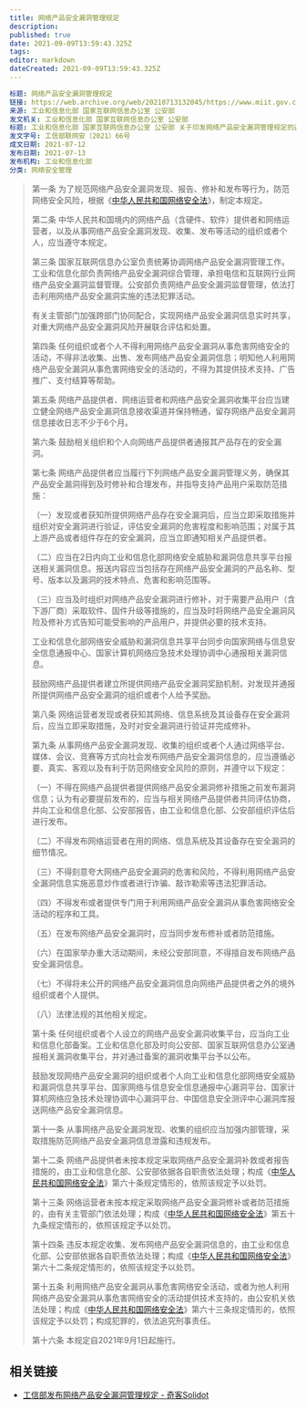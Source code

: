 ```yaml
---
title: 网络产品安全漏洞管理规定
description: 
published: true
date: 2021-09-09T13:59:43.325Z
tags:
editor: markdown
dateCreated: 2021-09-09T13:59:43.325Z
---
```


```YAML
标题: 网络产品安全漏洞管理规定
链接: https://web.archive.org/web/20210713132045/https://www.miit.gov.cn/jgsj/waj/wjfb/art/2021/art_96c2d3de7a6f400ea1d8522b7893db7a.html
来源: 工业和信息化部 国家互联网信息办公室 公安部
发文机关: 工业和信息化部 国家互联网信息办公室 公安部
标题: 工业和信息化部 国家互联网信息办公室 公安部 关于印发网络产品安全漏洞管理规定的通知
发文字号: 工信部联网安〔2021〕66号
成文日期: 2021-07-12
发布日期: 2021-07-13
发布机构: 工业和信息化部
分类: 网络安全管理
```

> 第一条 为了规范网络产品安全漏洞发现、报告、修补和发布等行为，防范网络安全风险，根据《[中华人民共和国网络安全法](/rule/普通法律/中华人民共和国网络安全法.md)》，制定本规定。
>
> 第二条 中华人民共和国境内的网络产品（含硬件、软件）提供者和网络运营者，以及从事网络产品安全漏洞发现、收集、发布等活动的组织或者个人，应当遵守本规定。
>
> 第三条 国家互联网信息办公室负责统筹协调网络产品安全漏洞管理工作。工业和信息化部负责网络产品安全漏洞综合管理，承担电信和互联网行业网络产品安全漏洞监督管理。公安部负责网络产品安全漏洞监督管理，依法打击利用网络产品安全漏洞实施的违法犯罪活动。
>
> 有关主管部门加强跨部门协同配合，实现网络产品安全漏洞信息实时共享，对重大网络产品安全漏洞风险开展联合评估和处置。
>
> 第四条 任何组织或者个人不得利用网络产品安全漏洞从事危害网络安全的活动，不得非法收集、出售、发布网络产品安全漏洞信息；明知他人利用网络产品安全漏洞从事危害网络安全的活动的，不得为其提供技术支持、广告推广、支付结算等帮助。
>
> 第五条 网络产品提供者、网络运营者和网络产品安全漏洞收集平台应当建立健全网络产品安全漏洞信息接收渠道并保持畅通，留存网络产品安全漏洞信息接收日志不少于6个月。
>
> 第六条 鼓励相关组织和个人向网络产品提供者通报其产品存在的安全漏洞。
>
> 第七条 网络产品提供者应当履行下列网络产品安全漏洞管理义务，确保其产品安全漏洞得到及时修补和合理发布，并指导支持产品用户采取防范措施：
>
> （一）发现或者获知所提供网络产品存在安全漏洞后，应当立即采取措施并组织对安全漏洞进行验证，评估安全漏洞的危害程度和影响范围；对属于其上游产品或者组件存在的安全漏洞，应当立即通知相关产品提供者。
>
> （二）应当在2日内向工业和信息化部网络安全威胁和漏洞信息共享平台报送相关漏洞信息。报送内容应当包括存在网络产品安全漏洞的产品名称、型号、版本以及漏洞的技术特点、危害和影响范围等。
>
> （三）应当及时组织对网络产品安全漏洞进行修补，对于需要产品用户（含下游厂商）采取软件、固件升级等措施的，应当及时将网络产品安全漏洞风险及修补方式告知可能受影响的产品用户，并提供必要的技术支持。
>
> 工业和信息化部网络安全威胁和漏洞信息共享平台同步向国家网络与信息安全信息通报中心、国家计算机网络应急技术处理协调中心通报相关漏洞信息。
>
> 鼓励网络产品提供者建立所提供网络产品安全漏洞奖励机制，对发现并通报所提供网络产品安全漏洞的组织或者个人给予奖励。
>
> 第八条 网络运营者发现或者获知其网络、信息系统及其设备存在安全漏洞后，应当立即采取措施，及时对安全漏洞进行验证并完成修补。
>
> 第九条 从事网络产品安全漏洞发现、收集的组织或者个人通过网络平台、媒体、会议、竞赛等方式向社会发布网络产品安全漏洞信息的，应当遵循必要、真实、客观以及有利于防范网络安全风险的原则，并遵守以下规定：
>
> （一）不得在网络产品提供者提供网络产品安全漏洞修补措施之前发布漏洞信息；认为有必要提前发布的，应当与相关网络产品提供者共同评估协商，并向工业和信息化部、公安部报告，由工业和信息化部、公安部组织评估后进行发布。
>
> （二）不得发布网络运营者在用的网络、信息系统及其设备存在安全漏洞的细节情况。
>
> （三）不得刻意夸大网络产品安全漏洞的危害和风险，不得利用网络产品安全漏洞信息实施恶意炒作或者进行诈骗、敲诈勒索等违法犯罪活动。
>
> （四）不得发布或者提供专门用于利用网络产品安全漏洞从事危害网络安全活动的程序和工具。
>
> （五）在发布网络产品安全漏洞时，应当同步发布修补或者防范措施。
>
> （六）在国家举办重大活动期间，未经公安部同意，不得擅自发布网络产品安全漏洞信息。
>
> （七）不得将未公开的网络产品安全漏洞信息向网络产品提供者之外的境外组织或者个人提供。
>
> （八）法律法规的其他相关规定。
>
> 第十条 任何组织或者个人设立的网络产品安全漏洞收集平台，应当向工业和信息化部备案。工业和信息化部及时向公安部、国家互联网信息办公室通报相关漏洞收集平台，并对通过备案的漏洞收集平台予以公布。
>
> 鼓励发现网络产品安全漏洞的组织或者个人向工业和信息化部网络安全威胁和漏洞信息共享平台、国家网络与信息安全信息通报中心漏洞平台、国家计算机网络应急技术处理协调中心漏洞平台、中国信息安全测评中心漏洞库报送网络产品安全漏洞信息。
>
> 第十一条 从事网络产品安全漏洞发现、收集的组织应当加强内部管理，采取措施防范网络产品安全漏洞信息泄露和违规发布。
>
> 第十二条 网络产品提供者未按本规定采取网络产品安全漏洞补救或者报告措施的，由工业和信息化部、公安部依据各自职责依法处理；构成《[中华人民共和国网络安全法](/rule/普通法律/中华人民共和国网络安全法.md)》第六十条规定情形的，依照该规定予以处罚。
>
> 第十三条 网络运营者未按本规定采取网络产品安全漏洞修补或者防范措施的，由有关主管部门依法处理；构成《[中华人民共和国网络安全法](/rule/普通法律/中华人民共和国网络安全法.md)》第五十九条规定情形的，依照该规定予以处罚。
>
> 第十四条 违反本规定收集、发布网络产品安全漏洞信息的，由工业和信息化部、公安部依据各自职责依法处理；构成《[中华人民共和国网络安全法](/rule/普通法律/中华人民共和国网络安全法.md)》第六十二条规定情形的，依照该规定予以处罚。
>
> 第十五条 利用网络产品安全漏洞从事危害网络安全活动，或者为他人利用网络产品安全漏洞从事危害网络安全的活动提供技术支持的，由公安机关依法处理；构成《[中华人民共和国网络安全法](/rule/普通法律/中华人民共和国网络安全法.md)》第六十三条规定情形的，依照该规定予以处罚；构成犯罪的，依法追究刑事责任。
>
> 第十六条 本规定自2021年9月1日起施行。

## 相关链接

+ [工信部发布网络产品安全漏洞管理规定 - 奇客Solidot](https://web.archive.org/web/20210713132045/https://www.solidot.org/story?sid=68271)
